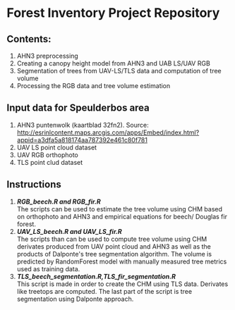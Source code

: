 # Forest Inventory Project Repository

## Contents:
1. AHN3 preprocessing
2. Creating a canopy height model from AHN3 and UAB LS/UAV RGB
3. Segmentation of trees from UAV-LS/TLS data and computation of tree volume
4. Processing the RGB data and tree volume estimation

## Input data for Speulderbos area
1. AHN3 puntenwolk (kaartblad 32fn2). Source: http://esrinlcontent.maps.arcgis.com/apps/Embed/index.html?appid=a3dfa5a818174aa787392e461c80f781
2. UAV LS point cloud dataset
3. UAV RGB orthophoto
4. TLS point clud dataset

## Instructions
1. ***RGB_beech.R and RGB_fir.R***   
The scripts can be used to estimate the tree volume using CHM based on orthophoto and AHN3 and empirical equations for beech/ Douglas fir forest.
2. ***UAV_LS_beech.R and UAV_LS_fir.R***   
The scripts than can be used to compute tree volume using CHM derivates produced from UAV point cloud and AHN3 as well as the products of Dalponte's tree segmentation algorithm. The volume is predicted by RandomForest model with manually measured tree metrics used as training data.
3. ***TLS_beech_segmentation.R,TLS_fir_segmentation.R***  
This script is made in order to create the CHM using TLS data. Derivates like treetops are computed. The last part of the script is tree segmentation using Dalponte approach.
